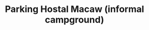 ---
title: "Parking Hostal Macaw (informal campground)"
url: /guyaquil/parking-hostal-macaw-informal-campground/
shop: general
---